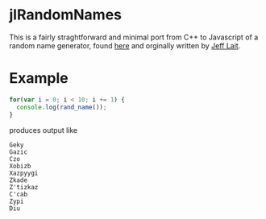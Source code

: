 # jlRandomNames
This is a fairly straghtforward and minimal port from C++ to Javascript of a random name generator, found [here](http://www.roguebasin.com/index.php?title=Finite_state_name_generator) and orginally written by [Jeff Lait](http://www.zincland.com/).

# Example

```JavaScript
for(var i = 0; i < 10; i += 1) {
  console.log(rand_name());
}
```

produces output like

```
Geky
Gazic
Czo
Xobizb
Xazpyygi
Zkade
Z'tizkaz
C'cab
Zypi
Diu
```




